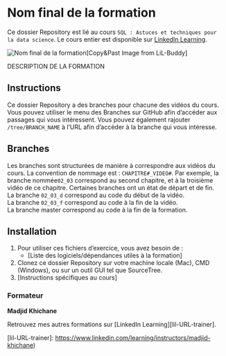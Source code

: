 # Nom final de la formation

Ce dossier Repository est lié au cours `SQL : Astuces et techniques pour la data science`. Le cours entier est disponible sur [LinkedIn Learning][lil-course-url].

![Nom final de la formation][lil-thumbnail-url][Copy&Past Image from LiL-Buddy] 

DESCRIPTION DE LA FORMATION

## Instructions

Ce dossier Repository a des branches pour chacune des vidéos du cours. Vous pouvez utiliser le menu des Branches sur GitHub afin d’accéder aux passages qui vous intéressent. Vous pouvez également rajouter `/tree/BRANCH_NAME` à l’URL afin d’accéder à la branche qui vous intéresse. 

## Branches

Les branches sont structurées de manière à correspondre aux vidéos du cours. La convention de nommage est : `CHAPITRE#_VIDEO#`. Par exemple, la branche nommée`02_03` correspond au second chapitre, et à la troisième vidéo de ce chapitre. Certaines branches ont un état de départ et de fin.  
La branche `02_03_d` correspond au code du début de la vidéo.  
La branche `02_03_f` correspond au code à la fin de la vidéo.  
La branche master correspond au code à la fin de la formation. 

## Installation

1. Pour utiliser ces fichiers d’exercice, vous avez besoin de : 
   - [Liste des logiciels/dépendances utiles à la formation] 
2. Clonez ce dossier Repository sur votre machine locale (Mac), CMD (Windows), ou sur un outil GUI tel que SourceTree. 
3. [Instructions spécifiques au cours] 


### Formateur

**Madjid Khichane** 

 Retrouvez mes autres formations sur [LinkedIn Learning][lil-URL-trainer].

[0]: # (Replace these placeholder URLs with actual course URLs)
[lil-course-url]: https://www.linkedin.com/learning/building-a-graphql-project-with-react-js
[lil-thumbnail-url]: https://cdn.lynda.com/course/2875095/2875095-1615224395432-16x9.jpg
[lil-URL-trainer]: https://www.linkedin.com/learning/instructors/madjid-khichane)

[1]: # (End of FR-Instruction ###############################################################################################)
